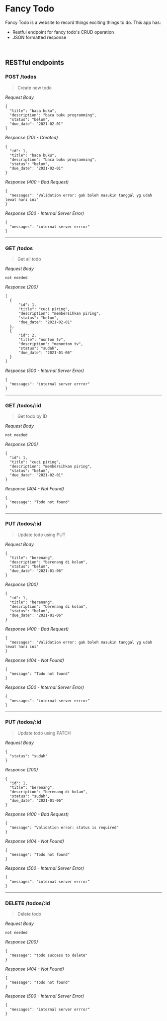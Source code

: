 # Fancy Todo 
Fancy Todo is a website to record things exciting things to do. This app has:
* Restful endpoint for fancy todo's CRUD operation
* JSON formatted response

&nbsp;

## RESTful endpoints
### POST /todos

> Create new todo

_Request Body_
```
{
  "title": "baca buku",
  "description": "baca buku programming",
  "status": "belum",
  "due_date": "2021-02-01"
}
```


_Response (201 - Created)_
```
{
  "id": 1,
  "title": "baca buku",
  "description": "baca buku programming",
  "status": "belum",
  "due_date": "2021-02-01"
}
```

_Response (400 - Bad Request)_
```
{
  "messages": "Validation error: gak boleh masukin tanggal yg udah lewat hari ini"
}
```

_Response (500 - Internal Server Error)_
```
{
  "messages": "internal server errror"
}
```

---
### GET /todos

> Get all todo

_Request Body_
```
not needed
```

_Response (200)_
```
[
  {
      "id": 1,
      "title": "cuci piring",
      "description": "membersihkan piring",
      "status": "belum",
      "due_date": "2021-02-01"
  },
  {
      "id": 2,
      "title": "nonton tv",
      "description": "menonton tv",
      "status": "sudah",
      "due_date": "2021-01-06"
  }
]
```
_Response (500 - Internal Server Error)_
```
{
  "messages": "internal server errror"
}
```

---
### GET /todos/:id

> Get todo by ID

_Request Body_
```
not needed
```

_Response (200)_
```
{
  "id": 1,
  "title": "cuci piring",
  "description": "membersihkan piring",
  "status": "belum",
  "due_date": "2021-02-01"
}
```

_Response (404 - Not Found)_
```
{
  "message": "Todo not found"
}
```

---
### PUT /todos/:id

> Update todo using PUT

_Request Body_
```
{
  "title": "berenang",
  "description": "berenang di kolam",
  "status": "belum",
  "due_date": "2021-01-06"
}
```

_Response (200)_
```
{
  "id": 1,
  "title": "berenang",
  "description": "berenang di kolam",
  "status": "belum",
  "due_date": "2021-01-06"
}
```

_Response (400 - Bad Request)_
```
{
  "messages": "Validation error: gak boleh masukin tanggal yg udah lewat hari ini"
}
```

_Response (404 - Not Found)_
```
{
  "message": "Todo not found"
}
```

_Response (500 - Internal Server Error)_
```
{
  "messages": "internal server errror"
}
```

---
### PUT /todos/:id

> Update todo using PATCH

_Request Body_
```
{
  "status": "sudah"
}
```

_Response (200)_
```
{
  "id": 1,
  "title": "berenang",
  "description": "berenang di kolam",
  "status": "sudah",
  "due_date": "2021-01-06"
}
```

_Response (400 - Bad Request)_
```
{
  "message": "Validation error: status is required"
}
```

_Response (404 - Not Found)_
```
{
  "message": "Todo not found"
}
```

_Response (500 - Internal Server Error)_
```
{
  "messages": "internal server errror"
}
```

---
### DELETE /todos/:id

> Delete todo

_Request Body_
```
not needed
```

_Response (200)_
```
{
  "message": "todo success to delete"
}
```

_Response (404 - Not Found)_
```
{
  "message": "Todo not found"
}
```

_Response (500 - Internal Server Error)_
```
{
  "messages": "internal server errror"
}
```






